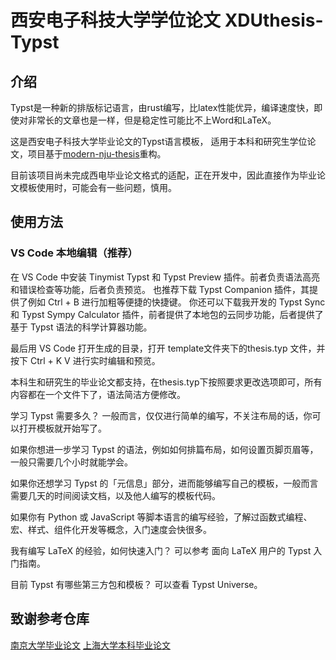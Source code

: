 # 西安电子科技大学学位论文 XDUthesis-Typst

## 介绍

Typst是一种新的排版标记语言，由rust编写，比latex性能优异，编译速度快，即使对非常长的文章也是一样，但是稳定性可能比不上Word和LaTeX。

这是西安电子科技大学毕业论文的Typst语言模板， 适用于本科和研究生学位论文，项目基于[modern-nju-thesis](https://github.com/nju-lug/modern-nju-thesis)重构。

目前该项目尚未完成西电毕业论文格式的适配，正在开发中，因此直接作为毕业论文模板使用时，可能会有一些问题，慎用。

## 使用方法

### VS Code 本地编辑（推荐）

在 VS Code 中安装 Tinymist Typst 和 Typst Preview 插件。前者负责语法高亮和错误检查等功能，后者负责预览。
也推荐下载 Typst Companion 插件，其提供了例如 Ctrl + B 进行加粗等便捷的快捷键。
你还可以下载我开发的 Typst Sync 和 Typst Sympy Calculator 插件，前者提供了本地包的云同步功能，后者提供了基于 Typst 语法的科学计算器功能。

最后用 VS Code 打开生成的目录，打开 template文件夹下的thesis.typ 文件，并按下 Ctrl + K V 进行实时编辑和预览。
<!--  -->
本科生和研究生的毕业论文都支持，在thesis.typ下按照要求更改选项即可，所有内容都在一个文件下了，语法简洁方便修改。

学习 Typst 需要多久？
一般而言，仅仅进行简单的编写，不关注布局的话，你可以打开模板就开始写了。

如果你想进一步学习 Typst 的语法，例如如何排篇布局，如何设置页脚页眉等，一般只需要几个小时就能学会。

如果你还想学习 Typst 的「元信息」部分，进而能够编写自己的模板，一般而言需要几天的时间阅读文档，以及他人编写的模板代码。

如果你有 Python 或 JavaScript 等脚本语言的编写经验，了解过函数式编程、宏、样式、组件化开发等概念，入门速度会快很多。

我有编写 LaTeX 的经验，如何快速入门？
可以参考 面向 LaTeX 用户的 Typst 入门指南。

目前 Typst 有哪些第三方包和模板？
可以查看 Typst Universe。






## 致谢参考仓库


[南京大学毕业论文](https://github.com/nju-lug/modern-nju-thesis)
[上海大学本科毕业论文](https://github.com/shuosc/SHU-Bachelor-Thesis-Typst)